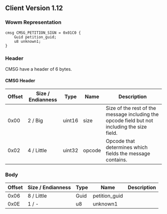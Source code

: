 ## Client Version 1.12

### Wowm Representation
```rust,ignore
cmsg CMSG_PETITION_SIGN = 0x01C0 {
    Guid petition_guid;    
    u8 unknown1;    
}
```
### Header
CMSG have a header of 6 bytes.

#### CMSG Header
| Offset | Size / Endianness | Type   | Name   | Description |
| ------ | ----------------- | ------ | ------ | ----------- |
| 0x00   | 2 / Big           | uint16 | size   | Size of the rest of the message including the opcode field but not including the size field.|
| 0x02   | 4 / Little        | uint32 | opcode | Opcode that determines which fields the message contains.|
### Body
| Offset | Size / Endianness | Type | Name | Description |
| ------ | ----------------- | ---- | ---- | ----------- |
| 0x06 | 8 / Little | Guid | petition_guid |  |
| 0x0E | 1 / - | u8 | unknown1 |  |
